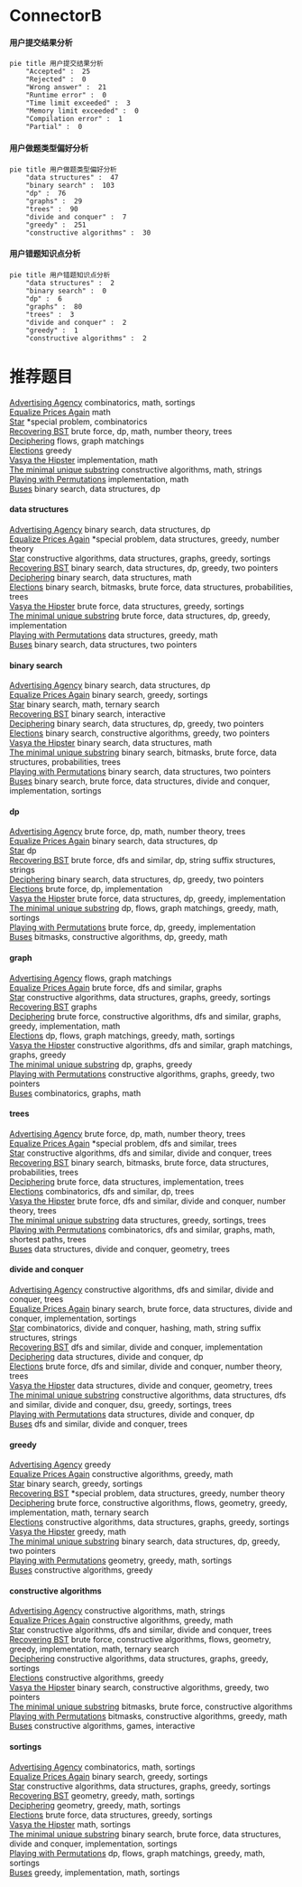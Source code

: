 # ConnectorB
<!-- tabs:start -->
#### **用户提交结果分析**

```mermaid
pie title 用户提交结果分析
    "Accepted" :  25
    "Rejected" :  0
    "Wrong answer" :  21
    "Runtime error" :  0
    "Time limit exceeded" :  3
    "Memory limit exceeded" :  0
    "Compilation error" :  1
    "Partial" :  0
```
#### **用户做题类型偏好分析**

```mermaid
pie title 用户做题类型偏好分析
    "data structures" :  47
    "binary search" :  103
    "dp" :  76
    "graphs" :  29
    "trees" :  90
    "divide and conquer" :  7
    "greedy" :  251
    "constructive algorithms" :  30
```
#### **用户错题知识点分析**

```mermaid
pie title 用户错题知识点分析
    "data structures" :  2
    "binary search" :  0
    "dp" :  6
    "graphs" :  80
    "trees" :  3
    "divide and conquer" :  2
    "greedy" :  1
    "constructive algorithms" :  2
```
<!-- tabs:end -->
# 推荐题目
[Advertising Agency](http://codeforces.com/problemset/problem/1475/E)		combinatorics,
                        math,
                        sortings		  
[Equalize Prices Again](http://codeforces.com/problemset/problem/1234/A)		math		  
[Star](http://codeforces.com/problemset/problem/171/B)		*special problem,
                        combinatorics		  
[Recovering BST](http://codeforces.com/problemset/problem/1025/D)		brute force,
                        dp,
                        math,
                        number theory,
                        trees		  
[Deciphering](http://codeforces.com/problemset/problem/491/C)		flows,
                        graph matchings		  
[Elections](https://codeforces.com/contest/1020/problem/C)		greedy		  
[Vasya the Hipster](http://codeforces.com/problemset/problem/581/A)		implementation,
                        math		  
[The minimal unique substring](https://codeforces.com/contest/1159/problem/D)		constructive algorithms,
                        math,
                        strings		  
[Playing with Permutations](http://codeforces.com/problemset/problem/251/B)		implementation,
                        math		  
[Buses](http://codeforces.com/problemset/problem/101/B)		binary search,
                        data structures,
                        dp		  
<!-- tabs:start -->
#### **data structures**
[Advertising Agency](http://codeforces.com/problemset/problem/101/B)		binary search,
                        data structures,
                        dp		  
[Equalize Prices Again](http://codeforces.com/problemset/problem/1488/G)		*special problem,
                        data structures,
                        greedy,
                        number theory		  
[Star](http://codeforces.com/problemset/problem/729/E)		constructive algorithms,
                        data structures,
                        graphs,
                        greedy,
                        sortings		  
[Recovering BST](http://codeforces.com/problemset/problem/1492/C)		binary search,
                        data structures,
                        dp,
                        greedy,
                        two pointers		  
[Deciphering](http://codeforces.com/problemset/problem/1490/G)		binary search,
                        data structures,
                        math		  
[Elections](http://codeforces.com/problemset/problem/1479/D)		binary search,
                        bitmasks,
                        brute force,
                        data structures,
                        probabilities,
                        trees		  
[Vasya the Hipster](http://codeforces.com/problemset/problem/1497/A)		brute force,
                        data structures,
                        greedy,
                        sortings		  
[The minimal unique substring](http://codeforces.com/problemset/problem/1491/C)		brute force,
                        data structures,
                        dp,
                        greedy,
                        implementation		  
[Playing with Permutations](http://codeforces.com/problemset/problem/1492/B)		data structures,
                        greedy,
                        math		  
[Buses](http://codeforces.com/problemset/problem/1436/E)		binary search,
                        data structures,
                        two pointers		  
#### **binary search**
[Advertising Agency](http://codeforces.com/problemset/problem/101/B)		binary search,
                        data structures,
                        dp		  
[Equalize Prices Again](http://codeforces.com/problemset/problem/729/C)		binary search,
                        greedy,
                        sortings		  
[Star](http://codeforces.com/problemset/problem/626/E)		binary search,
                        math,
                        ternary search		  
[Recovering BST](https://codeforces.com/contest/1020/problem/D)		binary search,
                        interactive		  
[Deciphering](http://codeforces.com/problemset/problem/1492/C)		binary search,
                        data structures,
                        dp,
                        greedy,
                        two pointers		  
[Elections](http://codeforces.com/problemset/problem/1463/D)		binary search,
                        constructive algorithms,
                        greedy,
                        two pointers		  
[Vasya the Hipster](http://codeforces.com/problemset/problem/1490/G)		binary search,
                        data structures,
                        math		  
[The minimal unique substring](http://codeforces.com/problemset/problem/1479/D)		binary search,
                        bitmasks,
                        brute force,
                        data structures,
                        probabilities,
                        trees		  
[Playing with Permutations](http://codeforces.com/problemset/problem/1436/E)		binary search,
                        data structures,
                        two pointers		  
[Buses](http://codeforces.com/problemset/problem/1461/D)		binary search,
                        brute force,
                        data structures,
                        divide and conquer,
                        implementation,
                        sortings		  
#### **dp**
[Advertising Agency](http://codeforces.com/problemset/problem/1025/D)		brute force,
                        dp,
                        math,
                        number theory,
                        trees		  
[Equalize Prices Again](http://codeforces.com/problemset/problem/101/B)		binary search,
                        data structures,
                        dp		  
[Star](http://codeforces.com/problemset/problem/148/E)		dp		  
[Recovering BST](http://codeforces.com/problemset/problem/1400/F)		brute force,
                        dfs and similar,
                        dp,
                        string suffix structures,
                        strings		  
[Deciphering](http://codeforces.com/problemset/problem/1492/C)		binary search,
                        data structures,
                        dp,
                        greedy,
                        two pointers		  
[Elections](https://codeforces.com/contest/1457/problem/C)		brute force,
                        dp,
                        implementation		  
[Vasya the Hipster](http://codeforces.com/problemset/problem/1491/C)		brute force,
                        data structures,
                        dp,
                        greedy,
                        implementation		  
[The minimal unique substring](http://codeforces.com/problemset/problem/1437/C)		dp,
                        flows,
                        graph matchings,
                        greedy,
                        math,
                        sortings		  
[Playing with Permutations](http://codeforces.com/problemset/problem/1499/B)		brute force,
                        dp,
                        greedy,
                        implementation		  
[Buses](http://codeforces.com/problemset/problem/1491/D)		bitmasks,
                        constructive algorithms,
                        dp,
                        greedy,
                        math		  
#### **graph**
[Advertising Agency](http://codeforces.com/problemset/problem/491/C)		flows,
                        graph matchings		  
[Equalize Prices Again](http://codeforces.com/problemset/problem/1020/B)		brute force,
                        dfs and similar,
                        graphs		  
[Star](http://codeforces.com/problemset/problem/729/E)		constructive algorithms,
                        data structures,
                        graphs,
                        greedy,
                        sortings		  
[Recovering BST](http://codeforces.com/problemset/problem/235/D)		graphs		  
[Deciphering](http://codeforces.com/problemset/problem/1487/C)		brute force,
                        constructive algorithms,
                        dfs and similar,
                        graphs,
                        greedy,
                        implementation,
                        math		  
[Elections](http://codeforces.com/problemset/problem/1437/C)		dp,
                        flows,
                        graph matchings,
                        greedy,
                        math,
                        sortings		  
[Vasya the Hipster](http://codeforces.com/problemset/problem/1470/D)		constructive algorithms,
                        dfs and similar,
                        graph matchings,
                        graphs,
                        greedy		  
[The minimal unique substring](http://codeforces.com/problemset/problem/1476/C)		dp,
                        graphs,
                        greedy		  
[Playing with Permutations](http://codeforces.com/problemset/problem/1304/D)		constructive algorithms,
                        graphs,
                        greedy,
                        two pointers		  
[Buses](http://codeforces.com/problemset/problem/1475/C)		combinatorics,
                        graphs,
                        math		  
#### **trees**
[Advertising Agency](http://codeforces.com/problemset/problem/1025/D)		brute force,
                        dp,
                        math,
                        number theory,
                        trees		  
[Equalize Prices Again](http://codeforces.com/problemset/problem/1387/B2)		*special problem,
                        dfs and similar,
                        trees		  
[Star](http://codeforces.com/problemset/problem/1278/E)		constructive algorithms,
                        dfs and similar,
                        divide and conquer,
                        trees		  
[Recovering BST](http://codeforces.com/problemset/problem/1479/D)		binary search,
                        bitmasks,
                        brute force,
                        data structures,
                        probabilities,
                        trees		  
[Deciphering](http://codeforces.com/problemset/problem/1511/C)		brute force,
                        data structures,
                        implementation,
                        trees		  
[Elections](http://codeforces.com/problemset/problem/1499/F)		combinatorics,
                        dfs and similar,
                        dp,
                        trees		  
[Vasya the Hipster](http://codeforces.com/problemset/problem/1491/E)		brute force,
                        dfs and similar,
                        divide and conquer,
                        number theory,
                        trees		  
[The minimal unique substring](http://codeforces.com/problemset/problem/1466/D)		data structures,
                        greedy,
                        sortings,
                        trees		  
[Playing with Permutations](http://codeforces.com/problemset/problem/1495/D)		combinatorics,
                        dfs and similar,
                        graphs,
                        math,
                        shortest paths,
                        trees		  
[Buses](http://codeforces.com/problemset/problem/1303/G)		data structures,
                        divide and conquer,
                        geometry,
                        trees		  
#### **divide and conquer**
[Advertising Agency](http://codeforces.com/problemset/problem/1278/E)		constructive algorithms,
                        dfs and similar,
                        divide and conquer,
                        trees		  
[Equalize Prices Again](http://codeforces.com/problemset/problem/1461/D)		binary search,
                        brute force,
                        data structures,
                        divide and conquer,
                        implementation,
                        sortings		  
[Star](http://codeforces.com/problemset/problem/1466/G)		combinatorics,
                        divide and conquer,
                        hashing,
                        math,
                        string suffix structures,
                        strings		  
[Recovering BST](http://codeforces.com/problemset/problem/1490/D)		dfs and similar,
                        divide and conquer,
                        implementation		  
[Deciphering](https://codeforces.com/contest/1483/problem/C)		data structures,
                        divide and conquer,
                        dp		  
[Elections](http://codeforces.com/problemset/problem/1491/E)		brute force,
                        dfs and similar,
                        divide and conquer,
                        number theory,
                        trees		  
[Vasya the Hipster](http://codeforces.com/problemset/problem/1303/G)		data structures,
                        divide and conquer,
                        geometry,
                        trees		  
[The minimal unique substring](http://codeforces.com/problemset/problem/1494/D)		constructive algorithms,
                        data structures,
                        dfs and similar,
                        divide and conquer,
                        dsu,
                        greedy,
                        sortings,
                        trees		  
[Playing with Permutations](http://codeforces.com/problemset/problem/1482/E)		data structures,
                        divide and conquer,
                        dp		  
[Buses](http://codeforces.com/problemset/problem/566/C)		dfs and similar,
                        divide and conquer,
                        trees		  
#### **greedy**
[Advertising Agency](https://codeforces.com/contest/1020/problem/C)		greedy		  
[Equalize Prices Again](http://codeforces.com/problemset/problem/729/D)		constructive algorithms,
                        greedy,
                        math		  
[Star](http://codeforces.com/problemset/problem/729/C)		binary search,
                        greedy,
                        sortings		  
[Recovering BST](http://codeforces.com/problemset/problem/1488/G)		*special problem,
                        data structures,
                        greedy,
                        number theory		  
[Deciphering](http://codeforces.com/problemset/problem/1455/E)		brute force,
                        constructive algorithms,
                        flows,
                        geometry,
                        greedy,
                        implementation,
                        math,
                        ternary search		  
[Elections](http://codeforces.com/problemset/problem/729/E)		constructive algorithms,
                        data structures,
                        graphs,
                        greedy,
                        sortings		  
[Vasya the Hipster](https://codeforces.com/contest/1339/problem/C)		greedy,
                        math		  
[The minimal unique substring](http://codeforces.com/problemset/problem/1492/C)		binary search,
                        data structures,
                        dp,
                        greedy,
                        two pointers		  
[Playing with Permutations](https://codeforces.com/contest/1496/problem/C)		geometry,
                        greedy,
                        math,
                        sortings		  
[Buses](http://codeforces.com/problemset/problem/1493/A)		constructive algorithms,
                        greedy		  
#### **constructive algorithms**
[Advertising Agency](https://codeforces.com/contest/1159/problem/D)		constructive algorithms,
                        math,
                        strings		  
[Equalize Prices Again](http://codeforces.com/problemset/problem/729/D)		constructive algorithms,
                        greedy,
                        math		  
[Star](http://codeforces.com/problemset/problem/1278/E)		constructive algorithms,
                        dfs and similar,
                        divide and conquer,
                        trees		  
[Recovering BST](http://codeforces.com/problemset/problem/1455/E)		brute force,
                        constructive algorithms,
                        flows,
                        geometry,
                        greedy,
                        implementation,
                        math,
                        ternary search		  
[Deciphering](http://codeforces.com/problemset/problem/729/E)		constructive algorithms,
                        data structures,
                        graphs,
                        greedy,
                        sortings		  
[Elections](http://codeforces.com/problemset/problem/1493/A)		constructive algorithms,
                        greedy		  
[Vasya the Hipster](http://codeforces.com/problemset/problem/1463/D)		binary search,
                        constructive algorithms,
                        greedy,
                        two pointers		  
[The minimal unique substring](https://codeforces.com/contest/1456/problem/B)		bitmasks,
                        brute force,
                        constructive algorithms		  
[Playing with Permutations](http://codeforces.com/problemset/problem/1492/D)		bitmasks,
                        constructive algorithms,
                        greedy,
                        math		  
[Buses](https://codeforces.com/contest/1504/problem/D)		constructive algorithms,
                        games,
                        interactive		  
#### **sortings**
[Advertising Agency](http://codeforces.com/problemset/problem/1475/E)		combinatorics,
                        math,
                        sortings		  
[Equalize Prices Again](http://codeforces.com/problemset/problem/729/C)		binary search,
                        greedy,
                        sortings		  
[Star](http://codeforces.com/problemset/problem/729/E)		constructive algorithms,
                        data structures,
                        graphs,
                        greedy,
                        sortings		  
[Recovering BST](https://codeforces.com/contest/1496/problem/C)		geometry,
                        greedy,
                        math,
                        sortings		  
[Deciphering](http://codeforces.com/problemset/problem/1495/A)		geometry,
                        greedy,
                        math,
                        sortings		  
[Elections](http://codeforces.com/problemset/problem/1497/A)		brute force,
                        data structures,
                        greedy,
                        sortings		  
[Vasya the Hipster](http://codeforces.com/problemset/problem/1427/A)		math,
                        sortings		  
[The minimal unique substring](http://codeforces.com/problemset/problem/1461/D)		binary search,
                        brute force,
                        data structures,
                        divide and conquer,
                        implementation,
                        sortings		  
[Playing with Permutations](http://codeforces.com/problemset/problem/1437/C)		dp,
                        flows,
                        graph matchings,
                        greedy,
                        math,
                        sortings		  
[Buses](http://codeforces.com/problemset/problem/1473/A)		greedy,
                        implementation,
                        math,
                        sortings		  
<!-- tabs:end -->
